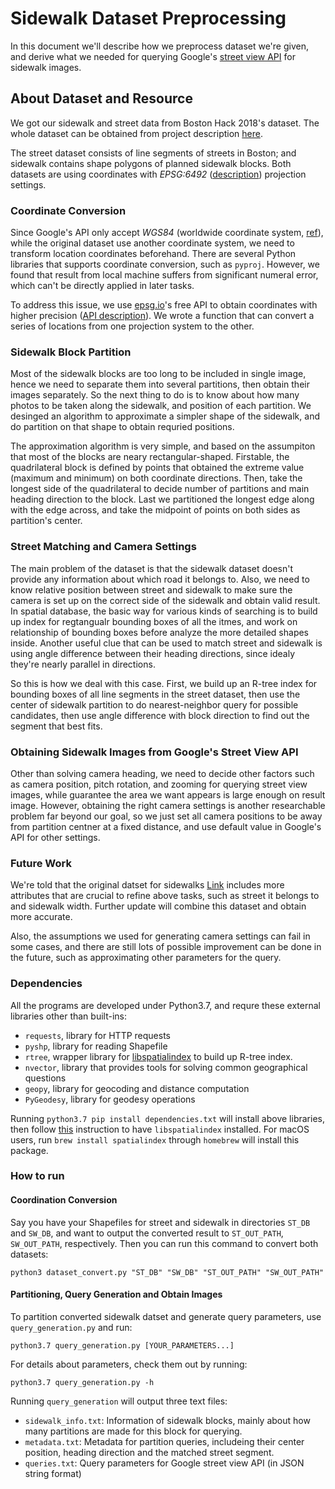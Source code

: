 # Sidewalk Dataset Preprocessing

In this document we'll describe how we preprocess dataset we're given, and derive what we needed for querying Google's [street view API](https://developers.google.com/maps/documentation/streetview/intro) for sidewalk images.

## About Dataset and Resource

We got our sidewalk and street data from Boston Hack 2018's dataset. The whole dataset can be obtained from project description [here](https://docs.google.com/document/d/1jS3QsgjQLZyYoZzs0WbrA_SrOWAhEUv6Cc_a8X0oHJA/).

The street dataset consists of line segments of streets in Boston; and sidewalk contains shape polygons of planned sidewalk blocks. Both datasets are using coordinates with *EPSG:6492* ([description](https://epsg.io/6492)) projection settings. 

### Coordinate Conversion

Since Google's API only accept *WGS84* (worldwide coordinate system, [ref](https://en.wikipedia.org/wiki/World_Geodetic_System)), while the original dataset use another coordinate system, we need to transform location coordinates beforehand. There are several Python libraries that supports coordinate conversion, such as `pyproj`. However, we found that result from local machine suffers from significant numeral error, which can't be directly applied in later tasks.

To address this issue, we use [epsg.io](http://epsg.io/)'s free API to obtain coordinates with higher precision ([API description](https://github.com/klokantech/epsg.io)). We wrote a function that can convert a series of locations from one projection system to the other.

### Sidewalk Block Partition

Most of the sidewalk blocks are too long to be included in single image, hence we need to separate them into several partitions, then obtain their images separately. So the next thing to do is to know about how many photos to be taken along the sidewalk, and position of each partition. We desinged an algorithm to approximate a simpler shape of the sidewalk, and do partition on that shape to obtain requried positions.

The approximation algorithm is very simple, and based on the assumpiton that most of the blocks are neary rectangular-shaped. Firstable, the quadrilateral block is defined by points that obtained the extreme value (maximum and minimum) on both coordinate directions. Then, take the longest side of the quadrilateral to decide number of partitions and main heading direction to the block. Last we partitioned the longest edge along with the edge across, and take the midpoint of points on both sides as partition's center.

### Street Matching and Camera Settings

The main problem of the dataset is that the sidewalk dataset doesn't provide any information about which road it belongs to. Also, we need to know relative position between street and sidewalk to make sure the camera is set up on the correct side of the sidewalk and obtain valid result. In spatial database, the basic way for various kinds of searching is to build up index for regtangualr bounding boxes of all the itmes, and work on relationship of bounding boxes before analyze the more detailed shapes inside. Another useful clue that can be used to match street and sidewalk is using angle difference between their heading directions, since idealy they're nearly parallel in directions.

So this is how we deal with this case. First, we build up an R-tree index for bounding boxes of all line segments in the street dataset, then use the center of sidewalk partition to do nearest-neighbor query for possible candidates, then use angle difference with block direction to find out the segment that best fits.

### Obtaining Sidewalk Images from Google's Street View API

Other than solving camera heading, we need to decide other factors such as camera position, pitch rotation, and zooming for querying street view images, while guarantee the area we want appears is large enough on result image. However, obtaining the right camera settings is another researchable problem far beyond our goal, so we just set all camera positions to be away from partition centner at a fixed distance, and use default value in Google's API for other settings.

### Future Work

We're told that the original datset for sidewalks [Link](https://data.boston.gov/dataset/sidewalk-inventory) includes more attributes that are crucial to refine above tasks, such as street it belongs to and sidewalk width. Further update will combine this dataset and obtain more accurate.

Also, the assumptions we used for generating camera settings can fail in some cases, and there are still lots of possible improvement can be done in the future, such as approximating other parameters for the query. 

### Dependencies

All the programs are developed under Python3.7, and requre these external libraries other than built-ins:

* `requests`, library for HTTP requests
* `pyshp`, library for reading Shapefile
* `rtree`, wrapper library for [libspatialindex](https://libspatialindex.org/) to build up R-tree index.
* `nvector`, library that provides tools for solving common geographical questions
* `geopy`, library for geocoding and distance computation
* `PyGeodesy`, library for geodesy operations

Running `python3.7 pip install dependencies.txt` will install above libraries, then follow [this](http://toblerity.org/rtree/install.html) instruction to have `libspatialindex` installed. For macOS users, run `brew install spatialindex` through `homebrew` will install this package.

### How to run
#### Coordination Conversion

Say you have your Shapefiles for street and sidewalk in directories `ST_DB` and `SW_DB`, and want to output the converted result to `ST_OUT_PATH`, `SW_OUT_PATH`, respectively. Then you can run this command to convert both datasets:
```
python3 dataset_convert.py "ST_DB" "SW_DB" "ST_OUT_PATH" "SW_OUT_PATH"
```

#### Partitioning, Query Generation and Obtain Images

To partition converted sidewalk datset and generate query parameters, use `query_generation.py` and run:

```
python3.7 query_generation.py [YOUR_PARAMETERS...]
```

For details about parameters, check them out by running:

```
python3.7 query_generation.py -h
```

Running `query_generation` will output three text files:
- `sidewalk_info.txt`: Information of sidewalk blocks, mainly about how many partitions are made for this block for querying.
- `metadata.txt`: Metadata for partition queries, includeing their center position, heading direction and the matched street segment.
- `queries.txt`: Query parameters for Google street view API (in JSON string format)

